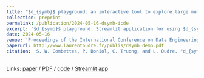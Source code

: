 ```yaml
---
title: "$d_{symb}$ playground: an interactive tool to explore large multivariate time series datasets"
collection: preprint
permalink: /publication/2024-05-16-dsymb-icde
excerpt: '$d_{symb}$ playground: Streamlit application for using $d_{symb}$.'
date: 2024-05-16
venue: 'Proceedings of the International Conference on Data Engineering (ICDE) (to appear)'
paperurl: http://www.laurentoudre.fr/publis/dsymb_demo.pdf
citation: 'S. W. Combettes, P. Boniol, C. Truong, and L. Oudre. "d_{symb} playground: an interactive tool to explore large multivariate time series datasets." In Proceedings of the International Conference on Data Engineering (ICDE) (to appear), Utrecht, Netherlands, 2024.'
---
```


Links: [paper](https://icde2024.github.io/demos.html) / [PDF](http://www.laurentoudre.fr/publis/dsymb_demo.pdf) / [code](https://github.com/boniolp/dsymb-playground) / [Streamlit app](https://dsymb-playground.streamlit.app)